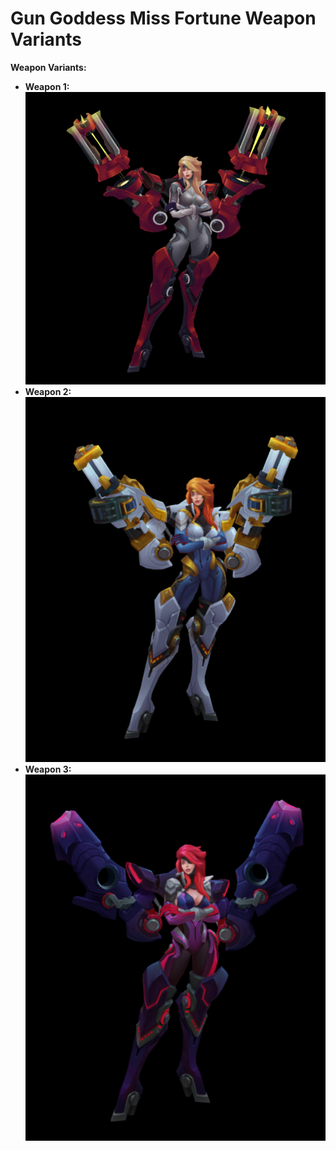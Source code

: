 # Gun Goddess Miss Fortune Weapon Variants

**Weapon Variants:**

- **Weapon 1:** ![Preview](../Form%20Images/1.png)
- **Weapon 2:** ![Preview](../Form%20Images/2.png)
- **Weapon 3:** ![Preview](../Form%20Images/3.png)
